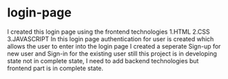 # login-page
I created this login page using the frontend technologies 
1.HTML
2.CSS
3.JAVASCRIPT
In this login page authentication for user is created which allows the user to enter into the login page
I created a seperate Sign-up for new user and Sign-in for the existing user
still this project is in developing state not in complete state, I need to add backend technologies but frontend part is in complete state.
